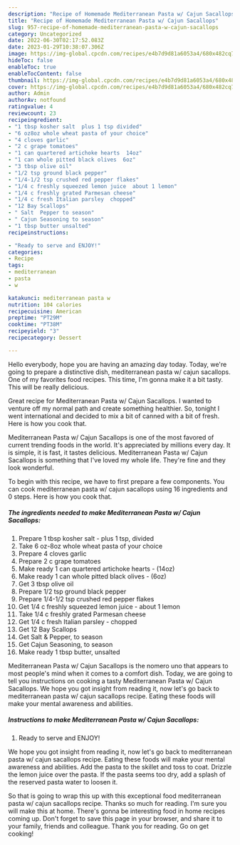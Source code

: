 ```yaml
---
description: "Recipe of Homemade Mediterranean Pasta w/ Cajun Sacallops"
title: "Recipe of Homemade Mediterranean Pasta w/ Cajun Sacallops"
slug: 957-recipe-of-homemade-mediterranean-pasta-w-cajun-sacallops
category: Uncategorized
date: 2022-06-30T02:17:52.083Z
date: 2023-01-29T10:38:07.306Z
image: https://img-global.cpcdn.com/recipes/e4b7d9d81a6053a4/680x482cq70/mediterranean-pasta-w-cajun-sacallops-recipe-main-photo.jpg
hideToc: false
enableToc: true
enableTocContent: false
thumbnail: https://img-global.cpcdn.com/recipes/e4b7d9d81a6053a4/680x482cq70/mediterranean-pasta-w-cajun-sacallops-recipe-main-photo.jpg
cover: https://img-global.cpcdn.com/recipes/e4b7d9d81a6053a4/680x482cq70/mediterranean-pasta-w-cajun-sacallops-recipe-main-photo.jpg
author: Admin
authorAv: notfound
ratingvalue: 4
reviewcount: 23
recipeingredient:
- "1 tbsp kosher salt  plus 1 tsp divided"
- "6 oz8oz whole wheat pasta of your choice"
- "4 cloves garlic"
- "2 c grape tomatoes"
- "1 can quartered artichoke hearts  14oz"
- "1 can whole pitted black olives  6oz"
- "3 tbsp olive oil"
- "1/2 tsp ground black pepper"
- "1/4-1/2 tsp crushed red pepper flakes"
- "1/4 c freshly squeezed lemon juice  about 1 lemon"
- "1/4 c freshly grated Parmesan cheese"
- "1/4 c fresh Italian parsley  chopped"
- "12 Bay Scallops"
- " Salt  Pepper to season"
- " Cajun Seasoning to season"
- "1 tbsp butter unsalted"
recipeinstructions:

- "Ready to serve and ENJOY!"
categories:
- Recipe
tags:
- mediterranean
- pasta
- w

katakunci: mediterranean pasta w 
nutrition: 104 calories
recipecuisine: American
preptime: "PT29M"
cooktime: "PT38M"
recipeyield: "3"
recipecategory: Dessert

---
```



Hello everybody, hope you are having an amazing day today. Today, we're going to prepare a distinctive dish, mediterranean pasta w/ cajun sacallops. One of my favorites food recipes. This time, I'm gonna make it a bit tasty. This will be really delicious.

Great recipe for Mediterranean Pasta w/ Cajun Sacallops. I wanted to venture off my normal path and create something healthier. So, tonight I went international and decided to mix a bit of canned with a bit of fresh. Here is how you cook that.

Mediterranean Pasta w/ Cajun Sacallops is one of the most favored of current trending foods in the world. It's appreciated by millions every day. It is simple, it is fast, it tastes delicious. Mediterranean Pasta w/ Cajun Sacallops is something that I've loved my whole life. They're fine and they look wonderful.


To begin with this recipe, we have to first prepare a few components. You can cook mediterranean pasta w/ cajun sacallops using 16 ingredients and 0 steps. Here is how you cook that.

<!--inarticleads1-->

##### The ingredients needed to make Mediterranean Pasta w/ Cajun Sacallops:

1. Prepare 1 tbsp kosher salt - plus 1 tsp, divided
1. Take 6 oz-8oz whole wheat pasta of your choice
1. Prepare 4 cloves garlic
1. Prepare 2 c grape tomatoes
1. Make ready 1 can quartered artichoke hearts - (14oz)
1. Make ready 1 can whole pitted black olives - (6oz)
1. Get 3 tbsp olive oil
1. Prepare 1/2 tsp ground black pepper
1. Prepare 1/4-1/2 tsp crushed red pepper flakes
1. Get 1/4 c freshly squeezed lemon juice - about 1 lemon
1. Take 1/4 c freshly grated Parmesan cheese
1. Get 1/4 c fresh Italian parsley - chopped
1. Get 12 Bay Scallops
1. Get  Salt &amp; Pepper, to season
1. Get  Cajun Seasoning, to season
1. Make ready 1 tbsp butter, unsalted


Mediterranean Pasta w/ Cajun Sacallops is the nomero uno that appears to most people&#39;s mind when it comes to a comfort dish. Today, we are going to tell you instructions on cooking a tasty Mediterranean Pasta w/ Cajun Sacallops. We hope you got insight from reading it, now let&#39;s go back to mediterranean pasta w/ cajun sacallops recipe. Eating these foods will make your mental awareness and abilities. 

<!--inarticleads2-->

##### Instructions to make Mediterranean Pasta w/ Cajun Sacallops:


1. Ready to serve and ENJOY!

We hope you got insight from reading it, now let&#39;s go back to mediterranean pasta w/ cajun sacallops recipe. Eating these foods will make your mental awareness and abilities. Add the pasta to the skillet and toss to coat. Drizzle the lemon juice over the pasta. If the pasta seems too dry, add a splash of the reserved pasta water to loosen it. 

So that is going to wrap this up with this exceptional food mediterranean pasta w/ cajun sacallops recipe. Thanks so much for reading. I'm sure you will make this at home. There's gonna be interesting food in home recipes coming up. Don't forget to save this page in your browser, and share it to your family, friends and colleague. Thank you for reading. Go on get cooking!
